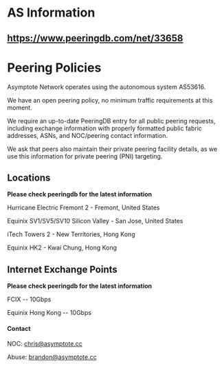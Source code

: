 # AS Information

https://www.peeringdb.com/net/33658
---

# Peering Policies

Asymptote Network operates using the autonomous system AS53616.

We have an open peering policy, no minimum traffic requirements at this moment.

We require an up-to-date PeeringDB entry for all public peering requests, including exchange information with properly formatted public fabric addresses, ASNs, and NOC/peering contact information.

We ask that peers also maintain their private peering facility details, as we use this information for private peering (PNI) targeting.

## Locations

**Please check peeringdb for the latest information**

Hurricane Electric Fremont 2 - Fremont, United States

Equinix SV1/SV5/SV10 Silicon Valley - San Jose, United States

iTech Towers 2 - New Territories, Hong Kong

Equinix HK2 - Kwai Chung, Hong Kong

## Internet Exchange Points

**Please check peeringdb for the latest information**

FCIX -- 10Gbps

Equinix Hong Kong -- 10Gbps

#### Contact

NOC: chris@asymptote.cc

Abuse: brandon@asymptote.cc
